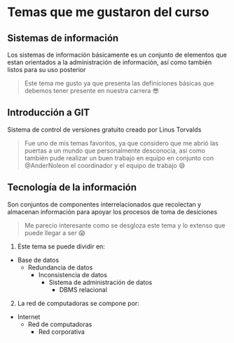 # Temas que me gustaron del curso
## Sistemas de información
Los sistemas de información básicamente es un conjunto de elementos que estan orientados a la administración de información, así como también listos para su uso posterior

>Este tema me gusto ya que presenta las definiciones básicas que debemos tener presente en nuestra carrera :sunglasses:

## Introducción a GIT
Sistema de control de versiones gratuito creado por Linus Torvalds

>Fue uno de mis temas favoritos, ya que considero que me abrió las puertas a un mundo que personalmente desconocia, así como también pude realizar un buen trabajo en equipo en conjunto con @AnderNoleon el coordinador y el equipo de trabajo :smile:

## Tecnología de la información
Son conjuntos de componentes interrelacionados que recolectan y almacenan información para apoyar los procesos de toma de desiciones

>Me parecio interesante como se desgloza este tema y lo extenso que puede llegar a ser :scream:

1. Este tema se puede dividir en: 
- Base de datos
    - Redundancia de datos
        - Inconsistencia de datos 
            - Sistema de administración de datos
                - DBMS relacional

2. La red de computadoras se compone por:
- Internet
    - Red de computadoras
        - Red corporativa 
 
